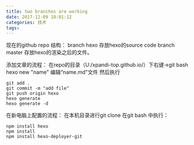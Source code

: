 ```yaml
---
title: two branches are working
date: 2017-12-09 18:01:12
categories: 技术
tags:
---
```

现在的github repo 结构：
branch hexo  存放hexo的source code
branch master 存放hexo的渲染之后的文件。

添加文章的流程：
在repo的目录（U:/xpandi-top.github.io/）下右键->git bash
hexo new "name"
编辑“name.md"文件
然后执行
```
git add .
git commit -m "add file"
git push origin hexo
hexo generate
hexo generate -d
```

在新电脑上配置的流程：
在本机目录进行git clone
在git bash 中执行：
```
npm install hexo
npm install
npm install hexo-deployer-git
```
